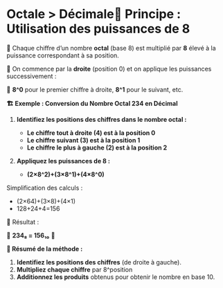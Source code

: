 # Octale > Décimale📌 **Principe : Utilisation des puissances de 8**

🔹 Chaque chiffre d’un nombre **octal** (base 8) est multiplié par **8** élevé à la puissance correspondant à sa position.

🔹 On commence par la **droite** (position 0) et on applique les puissances successivement :

🔹 **8^0** pour le premier chiffre à droite, **8^1** pour le suivant, etc.



**🏗 Exemple : Conversion du Nombre Octal 234 en Décimal**

1.  **Identifiez les positions des chiffres dans le nombre octal :**

    - **Le chiffre tout à droite (4) est à la position 0**
    - **Le chiffre suivant (3) est à la position 1**
    - **Le chiffre le plus à gauche (2) est à la position 2**

2.  **Appliquez les puissances de 8 :**

    - **(2×8^2)+(3×8^1)+(4×8^0)**

Simplification des calculs :

- (2×64)+(3×8)+(4×1)
- 128+24+4=156

📌 Résultat :

🔹 **234₈ = 156₁₀** 🎯



**📝 Résumé de la méthode :**

1.  **Identifiez les positions des chiffres** (de droite à gauche).
2.  **Multipliez chaque chiffre** par 8^position
3.  **Additionnez les produits** obtenus pour obtenir le nombre en base 10.
